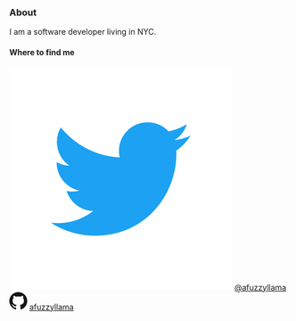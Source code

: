 ﻿### About

I am a software developer living in NYC.  

#### Where to find me

![twitter-logo](Twitter_Logo_Blue.png) [@afuzzyllama](https://twitter.com/afuzzyllama)  
![github-logo](GitHub-Mark.png) [afuzzyllama](https://github.com/afuzzyllama)
